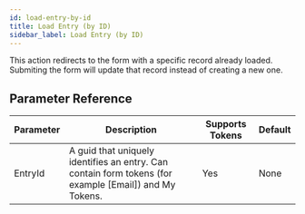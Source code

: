 ```yaml
---
id: load-entry-by-id
title: Load Entry (by ID)
sidebar_label: Load Entry (by ID)
---
```



This action redirects to the form with a specific record already loaded. Submiting the form will update that record instead of creating a new one.

## Parameter Reference
| Parameter | Description | Supports Tokens | Default |
| -- | -- | -- | -- |
| EntryId | A guid that uniquely identifies an entry. Can contain form tokens (for example [Email]) and My Tokens. | Yes | None |
